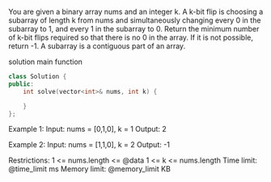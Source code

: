 You are given a binary array nums and an integer k.
A k-bit flip is choosing a subarray of length k from nums and simultaneously changing every 0 in the subarray to 1, and every 1 in the subarray to 0.
Return the minimum number of k-bit flips required so that there is no 0 in the array. If it is not possible, return -1.
A subarray is a contiguous part of an array.

solution main function
```cpp
class Solution {
public:
    int solve(vector<int>& nums, int k) {

    }
};
```

Example 1:
Input: nums = [0,1,0], k = 1
Output: 2

Example 2:
Input: nums = [1,1,0], k = 2
Output: -1

Restrictions:
1 <= nums.length <= @data
1 <= k <= nums.length
Time limit: @time_limit ms
Memory limit: @memory_limit KB